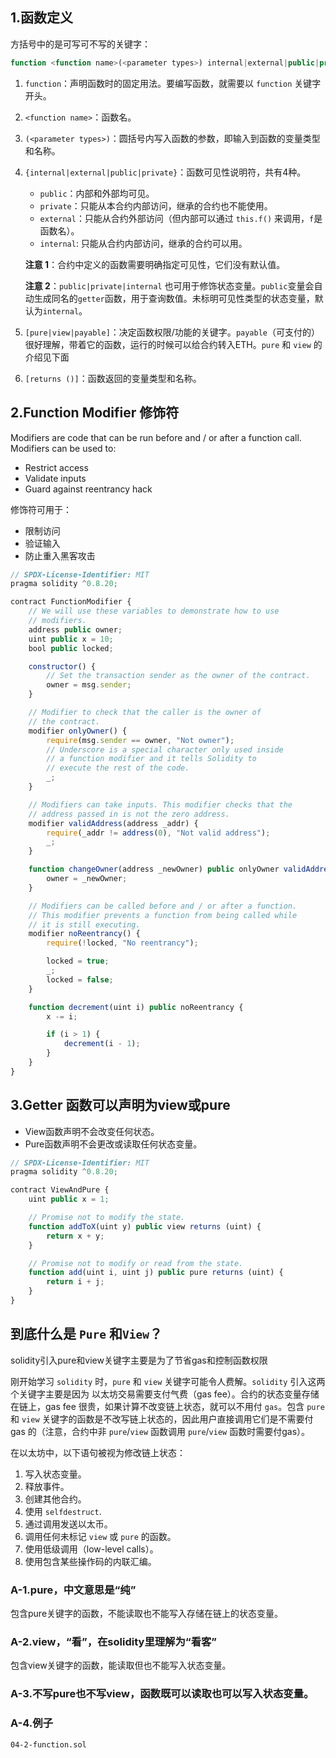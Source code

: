 ## 1.函数定义
方括号中的是可写可不写的关键字：
```js
function <function name>(<parameter types>) internal|external|public|private [pure|view|payable] [returns (<return types>)]
```

1. `function`：声明函数时的固定用法。要编写函数，就需要以 `function` 关键字开头。

2. `<function name>`：函数名。

3. `(<parameter types>)`：圆括号内写入函数的参数，即输入到函数的变量类型和名称。

4. `{internal|external|public|private}`：函数可见性说明符，共有4种。

    - `public`：内部和外部均可见。
    - `private`：只能从本合约内部访问，继承的合约也不能使用。
    - `external`：只能从合约外部访问（但内部可以通过 `this.f()` 来调用，`f`是函数名）。
    - `internal`: 只能从合约内部访问，继承的合约可以用。

    **注意 1**：合约中定义的函数需要明确指定可见性，它们没有默认值。

    **注意 2**：`public|private|internal` 也可用于修饰状态变量。`public`变量会自动生成同名的`getter`函数，用于查询数值。未标明可见性类型的状态变量，默认为`internal`。

5. `[pure|view|payable]`：决定函数权限/功能的关键字。`payable`（可支付的）很好理解，带着它的函数，运行的时候可以给合约转入ETH。`pure` 和 `view` 的介绍见下面

6. `[returns ()]`：函数返回的变量类型和名称。

## 2.Function Modifier 修饰符
Modifiers are code that can be run before and / or after a function call.
Modifiers can be used to:
* Restrict access
* Validate inputs
* Guard against reentrancy hack

修饰符可用于：
* 限制访问
* 验证输入
* 防止重入黑客攻击
```js
// SPDX-License-Identifier: MIT
pragma solidity ^0.8.20;

contract FunctionModifier {
    // We will use these variables to demonstrate how to use
    // modifiers.
    address public owner;
    uint public x = 10;
    bool public locked;

    constructor() {
        // Set the transaction sender as the owner of the contract.
        owner = msg.sender;
    }

    // Modifier to check that the caller is the owner of
    // the contract.
    modifier onlyOwner() {
        require(msg.sender == owner, "Not owner");
        // Underscore is a special character only used inside
        // a function modifier and it tells Solidity to
        // execute the rest of the code.
        _;
    }

    // Modifiers can take inputs. This modifier checks that the
    // address passed in is not the zero address.
    modifier validAddress(address _addr) {
        require(_addr != address(0), "Not valid address");
        _;
    }

    function changeOwner(address _newOwner) public onlyOwner validAddress(_newOwner) {
        owner = _newOwner;
    }

    // Modifiers can be called before and / or after a function.
    // This modifier prevents a function from being called while
    // it is still executing.
    modifier noReentrancy() {
        require(!locked, "No reentrancy");

        locked = true;
        _;
        locked = false;
    }

    function decrement(uint i) public noReentrancy {
        x -= i;

        if (i > 1) {
            decrement(i - 1);
        }
    }
}
```

## 3.Getter 函数可以声明为view或pure
* View函数声明不会改变任何状态。
* Pure函数声明不会更改或读取任何状态变量。
```js
// SPDX-License-Identifier: MIT
pragma solidity ^0.8.20;

contract ViewAndPure {
    uint public x = 1;

    // Promise not to modify the state.
    function addToX(uint y) public view returns (uint) {
        return x + y;
    }

    // Promise not to modify or read from the state.
    function add(uint i, uint j) public pure returns (uint) {
        return i + j;
    }
}
```

## 到底什么是 `Pure` 和`View`？
solidity引入pure和view关键字主要是为了节省gas和控制函数权限

刚开始学习 `solidity` 时，`pure` 和 `view` 关键字可能令人费解。`solidity` 引入这两个关键字主要是因为 以太坊交易需要支付气费（gas fee）。合约的状态变量存储在链上，gas fee 很贵，如果计算不改变链上状态，就可以不用付 `gas`。包含 `pure` 和 `view` 关键字的函数是不改写链上状态的，因此用户直接调用它们是不需要付 gas 的（注意，合约中非 `pure`/`view` 函数调用 `pure`/`view` 函数时需要付gas）。

在以太坊中，以下语句被视为修改链上状态：

1. 写入状态变量。
2. 释放事件。
3. 创建其他合约。
4. 使用 `selfdestruct`.
5. 通过调用发送以太币。
6. 调用任何未标记 `view` 或 `pure` 的函数。
7. 使用低级调用（low-level calls）。
8. 使用包含某些操作码的内联汇编。

### A-1.pure，中文意思是“纯”
包含pure关键字的函数，不能读取也不能写入存储在链上的状态变量。

### A-2.view，“看”，在solidity里理解为“看客”
包含view关键字的函数，能读取但也不能写入状态变量。

### A-3.不写pure也不写view，函数既可以读取也可以写入状态变量。

### A-4.例子
<!-- [函数例子](./04-2-function.sol) -->
```
04-2-function.sol
```
